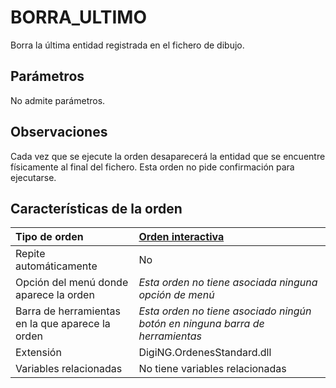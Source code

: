 # BORRA\_ULTIMO

Borra la última entidad registrada en el fichero de dibujo.

## Parámetros

No admite parámetros.

## Observaciones

Cada vez que se ejecute la orden desaparecerá la entidad que se encuentre físicamente al final del fichero. Esta orden no pide confirmación para ejecutarse.

## Características de la orden

| Tipo de orden | [Orden interactiva]() |
| :--- | :--- |
| Repite automáticamente | No |
| Opción del menú donde aparece la orden | _Esta orden no tiene asociada ninguna opción de menú_ |
| Barra de herramientas en la que aparece la orden | _Esta orden no tiene asociado ningún botón en ninguna barra de herramientas_ |
| Extensión | DigiNG.OrdenesStandard.dll |
| Variables relacionadas | No tiene variables relacionadas |

